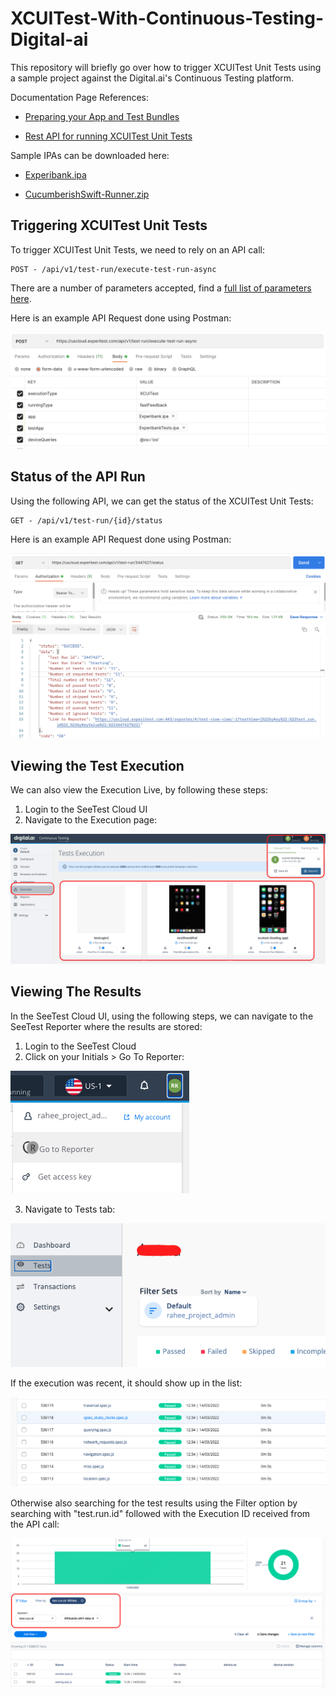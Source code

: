# XCUITest-With-Continuous-Testing-Digital-ai

This repository will briefly go over how to trigger XCUITest Unit Tests using a sample project against the Digital.ai's Continuous Testing platform.

Documentation Page References:

- [Preparing your App and Test Bundles](https://docs.experitest.com/display/TE/Preparing+your+App+and+Test+Bundles)

- [Rest API for running XCUITest Unit Tests](https://docs.experitest.com/display/TE/Manage+Test+Run+with+the+API#ManageTestRunwiththeAPI-RunningAsyncEspresso/XCUITest)

Sample IPAs can be downloaded here:

- [Experibank.ipa](https://experibankxcuitestapp2022.s3.us-east-2.amazonaws.com/EriBank.ipa)

- [CucumberishSwift-Runner.zip](https://experibankxcuitestapp2022.s3.us-east-2.amazonaws.com/CucumberishSwift-Runner.zip)

## Triggering XCUITest Unit Tests

To trigger XCUITest Unit Tests, we need to rely on an API call:

```
POST - /api/v1/test-run/execute-test-run-async
```

There are a number of parameters accepted, find a [full list of parameters here](https://docs.experitest.com/display/TE/Manage+Test+Run+with+the+API#ManageTestRunwiththeAPI-RunningAsyncEspresso/XCUITest).

Here is an example API Request done using Postman:

![postman_api_call](images/postman_api_call.png)

## Status of the API Run

Using the following API, we can get the status of the XCUITest Unit Tests:

```
GET - /api/v1/test-run/{id}/status
```

Here is an example API Request done using Postman:

![postman_api_call_get_status](images/postman_api_call_get_status.png)

## Viewing the Test Execution

We can also view the Execution Live, by following these steps:

1. Login to the SeeTest Cloud UI
2. Navigate to the Execution page:

![test_execution](images/test_execution.png)

## Viewing The Results

In the SeeTest Cloud UI, using the following steps, we can navigate to the SeeTest Reporter where the results are stored:

1. Login to the SeeTest Cloud
2. Click on your Initials > Go To Reporter:

![go_to_reporter](images/go_to_reporter.png)

3. Navigate to Tests tab:

![tests_tab](images/tests_tab.png)

If the execution was recent, it should show up in the list:

![results_list](images/results_list.png)

Otherwise also searching for the test results using the Filter option by searching with "test.run.id" followed with the Execution ID received from the API call:

![filter](images/filter.png)
